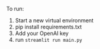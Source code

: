 To run:

1. Start a new virtual environment
2. pip install requirements.txt
3. Add your OpenAI key
4. run `streamlit run main.py`
